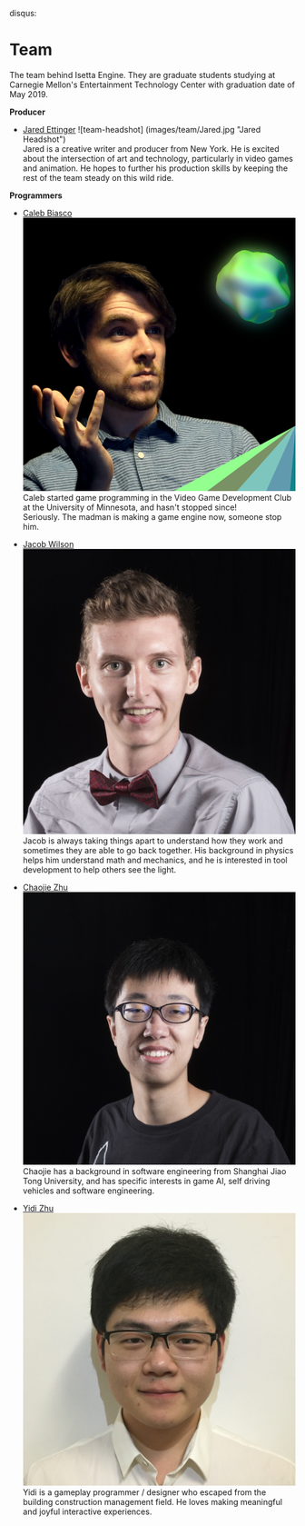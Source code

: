 disqus: 

# Team

The team behind Isetta Engine. They are graduate students studying at Carnegie Mellon's Entertainment Technology Center with graduation date of May 2019.

**Producer**
- [Jared Ettinger](https://jettingerworks.com/)
    ![team-headshot] (images/team/Jared.jpg "Jared Headshot")  
    Jared is a creative writer and producer from New York. He is excited about the intersection of art and technology, particularly in video games and animation. He hopes to further his production skills by keeping the rest of the team steady on this wild ride. 

**Programmers**

- [Caleb Biasco](https://calebbiasco.com/)  
    ![team-headshot](images/team/Caleb.png  "Caleb Headshot")  
	Caleb started game programming in the Video Game Development Club at the University of Minnesota, and hasn't stopped since!  
	Seriously. The madman is making a game engine now, someone stop him.

- [Jacob Wilson](http://jacwilso.com/)  
    ![team-headshot](images/team/Jacob.JPG  "Jacob Wilson")  
    Jacob is always taking things apart to understand how they work and sometimes they are able to go back together. His background in physics helps him understand math and mechanics, and he is interested in tool development to help others see the light.

- [Chaojie Zhu](http://zcj.io/)  
    ![team-headshot](images/team/Chaojie.jpg "Chaojie Headshot")  
    Chaojie has a background in software engineering from Shanghai Jiao Tong University, and has specific interests in game AI, self driving vehicles and software engineering.

- [Yidi Zhu](http://yidizhu.com/)  
    ![team-headshot](images/team/yidi_color.jpg "Yidi Headshot")  
    Yidi is a gameplay programmer / designer who escaped from the building construction management field. He loves making meaningful and joyful interactive experiences.
